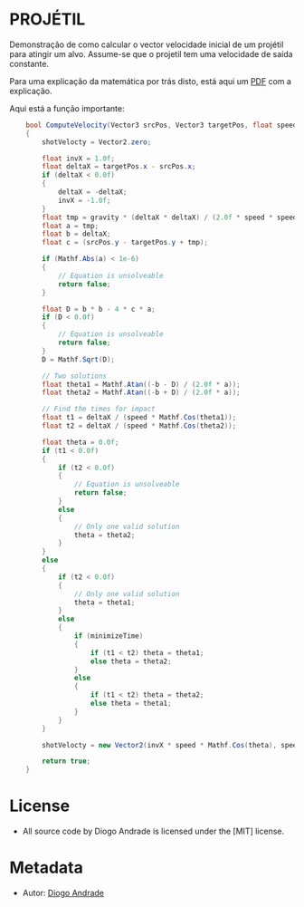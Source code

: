 # PROJÉTIL

Demonstração de como calcular o vector velocidade inicial de um projétil para atingir um alvo.
Assume-se que o projetil tem uma velocidade de saída constante.

Para uma explicação da matemática por trás disto, está aqui um [PDF](Projectile.pdf) com a explicação.

Aqui está a função importante:

```csharp
    bool ComputeVelocity(Vector3 srcPos, Vector3 targetPos, float speed, float gravity, bool minimizeTime, out Vector2 shotVelocty)
    {
        shotVelocty = Vector2.zero;

        float invX = 1.0f;
        float deltaX = targetPos.x - srcPos.x;
        if (deltaX < 0.0f)
        {
            deltaX = -deltaX;
            invX = -1.0f;
        }
        float tmp = gravity * (deltaX * deltaX) / (2.0f * speed * speed);
        float a = tmp;
        float b = deltaX;
        float c = (srcPos.y - targetPos.y + tmp);

        if (Mathf.Abs(a) < 1e-6)
        {
            // Equation is unsolveable
            return false;
        }

        float D = b * b - 4 * c * a;
        if (D < 0.0f)
        {
            // Equation is unsolveable
            return false;
        }
        D = Mathf.Sqrt(D);

        // Two solutions
        float theta1 = Mathf.Atan((-b - D) / (2.0f * a));
        float theta2 = Mathf.Atan((-b + D) / (2.0f * a));

        // Find the times for impact
        float t1 = deltaX / (speed * Mathf.Cos(theta1));
        float t2 = deltaX / (speed * Mathf.Cos(theta2));

        float theta = 0.0f;
        if (t1 < 0.0f)
        {
            if (t2 < 0.0f)
            {
                // Equation is unsolveable
                return false;
            }
            else
            {
                // Only one valid solution
                theta = theta2;
            }
        }
        else
        {
            if (t2 < 0.0f)
            {
                // Only one valid solution
                theta = theta1;
            }
            else
            {
                if (minimizeTime)
                {
                    if (t1 < t2) theta = theta1;
                    else theta = theta2;
                }
                else
                {
                    if (t1 < t2) theta = theta2;
                    else theta = theta1;
                }
            }
        }

        shotVelocty = new Vector2(invX * speed * Mathf.Cos(theta), speed * Mathf.Sin(theta));

        return true;
    }
```

# License

* All source code by Diogo Andrade is licensed under the [MIT] license.

#
# Metadata

* Autor: [Diogo Andrade]

[Diogo Andrade]:https://github.com/DiogoDeAndrade
